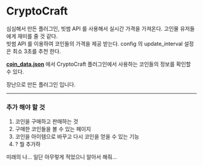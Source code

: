 # CryptoCraft 

심심해서 만든 플러그인, 빗썸 API 를 사용해서 실시간 가격을 가져온다. 고인물 유저들에게 재미를 줄 것 같다.  
빗썸 API 를 이용하여 코인들의 가격을 제공 받는다. config 의 update_interval 설정은 최소 3초를 추천 한다.

[**coin_data.json**](https://github.com/CraftPlugin/CryptoCraft/blob/master/src/main/resources/coin_data.json) 에서 CryptoCraft 플러그인에서 사용하는 코인들의 정보를 확인할 수 있다.  
  
장난으로 만든 플러그인 입니다. 

 - - -
### 추가 해야 할 것
1. 코인을 구매하고 판매하는 것
2. 구매한 코인들을 볼 수 있는 페이지
3. 코인을 아이템으로 바꾸고 다시 코인을 얻을 수 있는 기능
4. ? 뭘 추가하

미래의 나... 일단 아무렇게 적었으니 알아서 해줘...